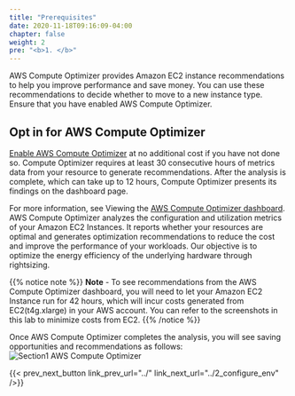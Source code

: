 ```yaml
---
title: "Prerequisites"
date: 2020-11-18T09:16:09-04:00
chapter: false
weight: 2
pre: "<b>1. </b>"
---
```


AWS Compute Optimizer provides Amazon EC2 instance recommendations to help you improve performance and save money. You can use these recommendations to decide whether to move to a new instance type. Ensure that you have enabled AWS Compute Optimizer.

## Opt in for AWS Compute Optimizer
[Enable AWS Compute Optimizer](https://aws.amazon.com/compute-optimizer/getting-started/) at no additional cost if you have not done so. Compute Optimizer requires at least 30 consecutive hours of metrics data from your resource to generate recommendations. After the analysis is complete, which can take up to 12 hours, Compute Optimizer presents its findings on the dashboard page. 

For more information, see Viewing the [AWS Compute Optimizer dashboard](https://docs.aws.amazon.com/compute-optimizer/latest/ug/viewing-dashboard.html). AWS Compute Optimizer analyzes the configuration and utilization metrics of your Amazon EC2 Instances. It reports whether your resources are optimal and generates optimization recommendations to reduce the cost and improve the performance of your workloads. Our objective is to optimize the energy efficiency of the underlying hardware through rightsizing.

{{% notice note %}}
**Note** - To see recommendations from the AWS Compute Optimizer dashboard, you will need to let your Amazon EC2 Instance run for 42 hours, which will incur costs generated from EC2(t4g.xlarge) in your AWS account. You can refer to the screenshots in this lab to minimize costs from EC2.
{{% /notice %}}

Once AWS Compute Optimizer completes the analysis, you will see saving opportunities and recommendations as follows:
![Section1 AWS Compute Optimizer](/Sustainability/200_optimize_ec2_using_cloudwatch_compute_optimizer/Images/section1/ComputeOptimizer.png)

{{< prev_next_button link_prev_url="../" link_next_url="../2_configure_env" />}}
